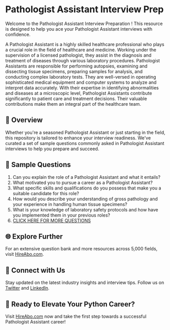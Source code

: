 # Pathologist Assistant Interview Prep

Welcome to the Pathologist Assistant Interview Preparation ! This resource is designed to help you ace your Pathologist Assistant interviews with confidence.

A Pathologist Assistant is a highly skilled healthcare professional who plays a crucial role in the field of healthcare and medicine. Working under the supervision of a licensed pathologist, they assist in the diagnosis and treatment of diseases through various laboratory procedures. Pathologist Assistants are responsible for performing autopsies, examining and dissecting tissue specimens, preparing samples for analysis, and conducting complex laboratory tests. They are well-versed in operating sophisticated medical equipment and computer systems to analyze and interpret data accurately. With their expertise in identifying abnormalities and diseases at a microscopic level, Pathologist Assistants contribute significantly to patient care and treatment decisions. Their valuable contributions make them an integral part of the healthcare team.

## 🚀 Overview

Whether you're a seasoned Pathologist Assistant or just starting in the field, this repository is tailored to enhance your interview readiness. We've curated a set of sample questions commonly asked in Pathologist Assistant interviews to help you prepare and succeed.

## 📝 Sample Questions

1. Can you explain the role of a Pathologist Assistant and what it entails?
2. What motivated you to pursue a career as a Pathologist Assistant?
3. What specific skills and qualifications do you possess that make you a suitable candidate for this role?
4. How would you describe your understanding of gross pathology and your experience in handling human tissue specimens?
5. What is your knowledge of laboratory safety protocols and how have you implemented them in your previous roles?
6. [CLICK HERE FOR MORE QUESTIONS](https://hireabo.com/job/2_1_41/Pathologist%20Assistant)

## 🌐 Explore Further

For an extensive question bank and more resources across 5,000 fields, visit [HireAbo.com](https://www.hireabo.com).

## 📱 Connect with Us

Stay updated on the latest industry insights and interview tips. Follow us on [Twitter](https://twitter.com/hireabo) and [LinkedIn](https://www.linkedin.com/in/hire-abo-3609972a8/).

## 🚀 Ready to Elevate Your Python Career?

Visit [HireAbo.com](https://www.hireabo.com) now and take the first step towards a successful Pathologist Assistant career!